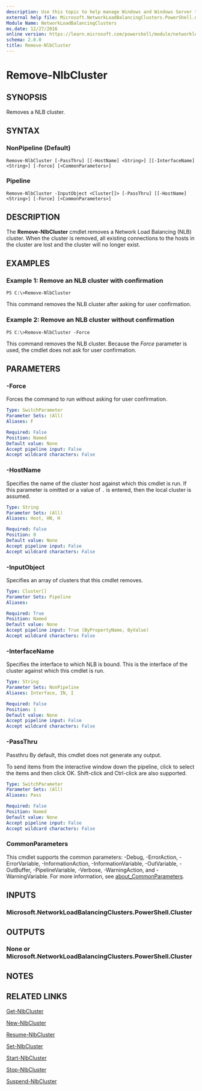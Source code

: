 ```yaml
---
description: Use this topic to help manage Windows and Windows Server technologies with Windows PowerShell.
external help file: Microsoft.NetworkLoadBalancingClusters.PowerShell.dll-Help.xml
Module Name: NetworkLoadBalancingClusters
ms.date: 12/27/2016
online version: https://learn.microsoft.com/powershell/module/networkloadbalancingclusters/remove-nlbcluster?view=windowsserver2022-ps&wt.mc_id=ps-gethelp
schema: 2.0.0
title: Remove-NlbCluster
---
```


# Remove-NlbCluster

## SYNOPSIS
Removes a NLB cluster.

## SYNTAX

### NonPipeline (Default)
```
Remove-NlbCluster [-PassThru] [[-HostName] <String>] [[-InterfaceName] <String>] [-Force] [<CommonParameters>]
```

### Pipeline
```
Remove-NlbCluster -InputObject <Cluster[]> [-PassThru] [[-HostName] <String>] [-Force] [<CommonParameters>]
```

## DESCRIPTION
The **Remove-NlbCluster** cmdlet removes a Network Load Balancing (NLB) cluster.
When the cluster is removed, all existing connections to the hosts in the cluster are lost and the cluster will no longer exist.

## EXAMPLES

### Example 1: Remove an NLB cluster with confirmation
```
PS C:\>Remove-NlbCluster
```

This command removes the NLB cluster after asking for user confirmation.

### Example 2: Remove an NLB cluster without confirmation
```
PS C:\>Remove-NlbCluster -Force
```

This command removes the NLB cluster.
Because the *Force* parameter is used, the cmdlet does not ask for user confirmation.

## PARAMETERS

### -Force
Forces the command to run without asking for user confirmation.

```yaml
Type: SwitchParameter
Parameter Sets: (All)
Aliases: F

Required: False
Position: Named
Default value: None
Accept pipeline input: False
Accept wildcard characters: False
```

### -HostName
Specifies the name of the cluster host against which this cmdlet is run.
If this parameter is omitted or a value of `.` is entered, then the local cluster is assumed.

```yaml
Type: String
Parameter Sets: (All)
Aliases: Host, HN, H

Required: False
Position: 0
Default value: None
Accept pipeline input: False
Accept wildcard characters: False
```

### -InputObject
Specifies an array of clusters that this cmdlet removes.

```yaml
Type: Cluster[]
Parameter Sets: Pipeline
Aliases: 

Required: True
Position: Named
Default value: None
Accept pipeline input: True (ByPropertyName, ByValue)
Accept wildcard characters: False
```

### -InterfaceName
Specifies the interface to which NLB is bound.
This is the interface of the cluster against which this cmdlet is run.

```yaml
Type: String
Parameter Sets: NonPipeline
Aliases: Interface, IN, I

Required: False
Position: 1
Default value: None
Accept pipeline input: False
Accept wildcard characters: False
```

### -PassThru
Passthru By default, this cmdlet does not generate any output. 

To send items from the interactive window down the pipeline, click to select the items and then click OK.
Shift-click and Ctrl-click are also supported.

```yaml
Type: SwitchParameter
Parameter Sets: (All)
Aliases: Pass

Required: False
Position: Named
Default value: None
Accept pipeline input: False
Accept wildcard characters: False
```

### CommonParameters
This cmdlet supports the common parameters: -Debug, -ErrorAction, -ErrorVariable, -InformationAction, -InformationVariable, -OutVariable, -OutBuffer, -PipelineVariable, -Verbose, -WarningAction, and -WarningVariable. For more information, see [about_CommonParameters](https://go.microsoft.com/fwlink/?LinkID=113216).

## INPUTS

### Microsoft.NetworkLoadBalancingClusters.PowerShell.Cluster

## OUTPUTS

### None or Microsoft.NetworkLoadBalancingClusters.PowerShell.Cluster

## NOTES

## RELATED LINKS

[Get-NlbCluster](./Get-NlbCluster.md)

[New-NlbCluster](./New-NlbCluster.md)

[Resume-NlbCluster](./Resume-NlbCluster.md)

[Set-NlbCluster](./Set-NlbCluster.md)

[Start-NlbCluster](./Start-NlbCluster.md)

[Stop-NlbCluster](./Stop-NlbCluster.md)

[Suspend-NlbCluster](./Suspend-NlbCluster.md)

